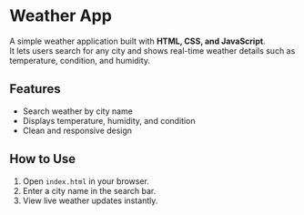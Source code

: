 # Weather App

A simple weather application built with **HTML, CSS, and JavaScript**.  
It lets users search for any city and shows real-time weather details such as temperature, condition, and humidity.

## Features
- Search weather by city name
- Displays temperature, humidity, and condition
- Clean and responsive design

## How to Use
1. Open `index.html` in your browser.
2. Enter a city name in the search bar.
3. View live weather updates instantly.
